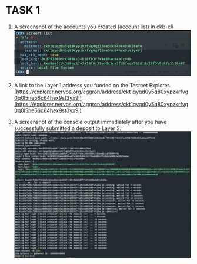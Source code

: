 # TASK 1

1. A screenshot of the accounts you created (account list) in ckb-cli
![Account](./account.png?raw=true)


2. A link to the Layer 1 address you funded on the Testnet Explorer.
[https://explorer.nervos.org/aggron/address/ckt1qyqd0y5q80xypzkrfvg0q0l5ne56c64hex9st3yx9j](https://explorer.nervos.org/aggron/address/ckt1qyqd0y5q80xypzkrfvg0q0l5ne56c64hex9st3yx9j)


3. A screenshot of the console output immediately after you have successfully submitted a deposit to Layer 2.
![Deposit](./deposit.png)